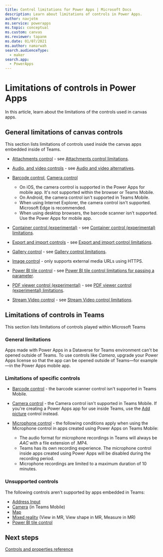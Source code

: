 ```yaml
---
title: Control limitations for Power Apps | Microsoft Docs
description: Learn about limitations of controls in Power Apps.
author: navjotm
ms.service: powerapps
ms.topic: conceptual
ms.custom: canvas
ms.reviewer: tapanm
ms.date: 01/07/2021
ms.author: namarwah
search.audienceType: 
  - maker
search.app: 
  - PowerApps
---
```


# Limitations of controls in Power Apps

In this article, learn about the limitations of the controls used in canvas apps.

## General limitations of canvas controls

This section lists limitations of controls used inside the canvas apps embedded inside of Teams.

- [Attachments control](controls//control-attachments.md) - see [Attachments control limitations](controls//control-attachments.md#limitations).

- [Audio, and video controls](controls/control-audio-video.md) - see [Audio and video alternatives](controls/control-audio-video.md#audio-and-video-alternatives).

- [Barcode control](controls/control-new-barcode-scanner.md), [Camera control](controls/control-camera.md)
    - On iOS, the camera control is supported in the Power Apps for mobile app. It's not supported within the browser or Teams Mobile.
   - On Android, the camera control isn't supported in Teams Mobile.
   - When using Internet Explorer, the camera control isn't supported. Microsoft Edge is recommended.
   - When using desktop browsers, the barcode scanner isn't supported. Use the Power Apps for mobile app.

- [Container control (experimental)](controls/control-container.md) - see [Container control (experimental) limitations](controls/control-container.md#known-limitations).

- [Export and import controls](controls/control-export-import.md) - see [Export and import control limitations](controls/control-export-import.md#limitations).

- [Gallery control](controls/control-gallery.md) - see [Gallery control limitations](controls/control-gallery.md#limitations).

- [Image control](controls/control-image.md) - only supports external media URLs using HTTPS.

- [Power BI tile control](controls/control-power-bi-tile.md) - see [Power BI tile control limitations for passing a parameter](controls/control-power-bi-tile.md#pass-a-parameter).

- [PDF viewer control (experimental)](controls/control-pdf-viewer.md) - see [PDF viewer control (experimental) limitations](controls/control-pdf-viewer.md#limitations).

- [Stream Video control](controls/control-stream-video.md) - see [Stream Video control limitations](controls/control-stream-video.md#limitations).

## Limitations of controls in Teams

This section lists limitations of controls played within Microsoft Teams

### General limitations

Apps made with Power Apps in a Dataverse for Teams environment can't be opened outside of Teams. To use controls like *Camera*, upgrade your Power Apps license so that the app can be opened outside of Teams&mdash;for example&mdash;in the Power Apps mobile app.

### Limitations of specific controls

- [Barcode control](controls/control-new-barcode-scanner.md) - the barcode scanner control isn't supported in Teams Mobile.

- [Camera control](controls/control-camera.md) - the Camera control isn't supported in Teams Mobile. If you're creating a Power Apps app for use inside Teams, use the [Add picture](controls/control-add-picture.md) control instead.

- [Microphone control](controls/control-microphone.md) - the following conditions apply when using the Microphone control in apps created using Power Apps on Teams Mobile:

    - The audio format for microphone recordings in Teams will always be *AAC* with a file extension of .MP4.
    - Teams has its own recording experience. The microphone control inside apps created using Power Apps will be disabled during the recording period.
    - Microphone recordings are limited to a maximum duration of 10 minutes.


### Unsupported controls

The following controls aren't supported by apps embedded in Teams:

- [Address Input](geospatial-component-input-address.md)
- [Camera](controls/control-camera.md) (in Teams Mobile)
- [Map](geospatial-component-map.md)
- [Mixed reality](mixed-reality-overview.md) (View in MR, View shape in MR, Measure in MR)
- [Power BI tile control](controls/control-power-bi-tile.md)

## Next steps

[Controls and properties reference](reference-properties.md)
